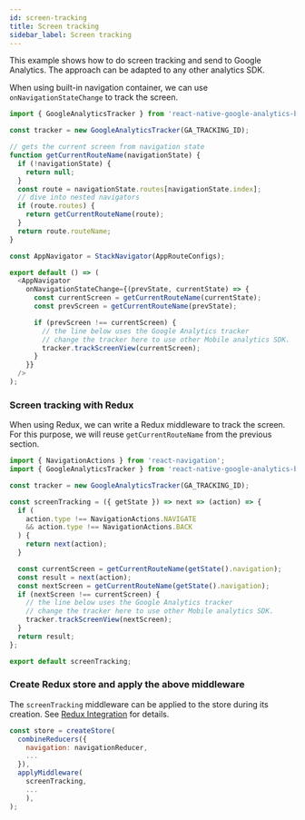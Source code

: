 ```yaml
---
id: screen-tracking
title: Screen tracking
sidebar_label: Screen tracking
---
```


This example shows how to do screen tracking and send to Google Analytics. The approach can be adapted to any other analytics SDK. 

When using built-in navigation container, we can use `onNavigationStateChange` to track the screen.

```js
import { GoogleAnalyticsTracker } from 'react-native-google-analytics-bridge';

const tracker = new GoogleAnalyticsTracker(GA_TRACKING_ID);

// gets the current screen from navigation state
function getCurrentRouteName(navigationState) {
  if (!navigationState) {
    return null;
  }
  const route = navigationState.routes[navigationState.index];
  // dive into nested navigators
  if (route.routes) {
    return getCurrentRouteName(route);
  }
  return route.routeName;
}

const AppNavigator = StackNavigator(AppRouteConfigs);

export default () => (
  <AppNavigator
    onNavigationStateChange={(prevState, currentState) => {
      const currentScreen = getCurrentRouteName(currentState);
      const prevScreen = getCurrentRouteName(prevState);

      if (prevScreen !== currentScreen) {
        // the line below uses the Google Analytics tracker
        // change the tracker here to use other Mobile analytics SDK.
        tracker.trackScreenView(currentScreen);
      }
    }}
  />
);
```

### Screen tracking with Redux

When using Redux, we can write a Redux middleware to track the screen. For this purpose,
we will reuse `getCurrentRouteName` from the previous section.

```js
import { NavigationActions } from 'react-navigation';
import { GoogleAnalyticsTracker } from 'react-native-google-analytics-bridge';

const tracker = new GoogleAnalyticsTracker(GA_TRACKING_ID);

const screenTracking = ({ getState }) => next => (action) => {
  if (
    action.type !== NavigationActions.NAVIGATE
    && action.type !== NavigationActions.BACK
  ) {
    return next(action);
  }

  const currentScreen = getCurrentRouteName(getState().navigation);
  const result = next(action);
  const nextScreen = getCurrentRouteName(getState().navigation);
  if (nextScreen !== currentScreen) {
    // the line below uses the Google Analytics tracker
    // change the tracker here to use other Mobile analytics SDK.
    tracker.trackScreenView(nextScreen);
  }
  return result;
};

export default screenTracking;
```

### Create Redux store and apply the above middleware

The `screenTracking` middleware can be applied to the store during its creation. See [Redux Integration](Redux-Integration.md) for details.

```js
const store = createStore(
  combineReducers({
    navigation: navigationReducer,
    ...
  }),
  applyMiddleware(
    screenTracking,
    ...
    ),
);
```
